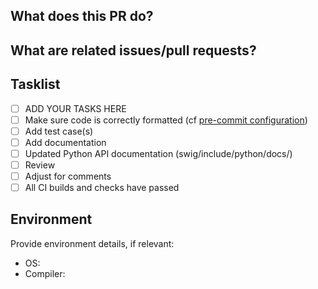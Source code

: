 <!--
IMPORTANT: Do NOT use GitHub to post any questions or support requests!
           They will be closed immediately and ignored.

Make sure that the title of your commit(s) is descriptive. Typically, they
should be formatted as "component/filename: Describe what the commit does (fixes #ticket)",
so that anyone that parses 'git log' immediately knows what a commit is about.
Do not hesitate to provide more context in the longer part of the commit message.

For example:

"GTiff: fix wrong color interpretation with -co ALPHA=YES (fixes #1234)

When -co ALPHA=YES was used, but PHOTOMETRIC was not specified, the ExtraSample
tag was wrongly set to unspecified.
"

The GDAL project requires specific code formatting for C/C++ and Python code.
This is largely automated with the pre-commit tool.
Consult how to [install and set it up](https://gdal.org/development/dev_practices.html#commit-hooks)

More generally, consult [development practices](https://gdal.org/development/dev_practices.html)
-->

## What does this PR do?

## What are related issues/pull requests?

## Tasklist

 - [ ] ADD YOUR TASKS HERE
 - [ ] Make sure code is correctly formatted (cf [pre-commit configuration](https://gdal.org/development/dev_practices.html#commit-hooks))
 - [ ] Add test case(s)
 - [ ] Add documentation
 - [ ] Updated Python API documentation (swig/include/python/docs/)
 - [ ] Review
 - [ ] Adjust for comments
 - [ ] All CI builds and checks have passed

## Environment

Provide environment details, if relevant:

* OS:
* Compiler:
